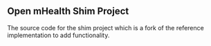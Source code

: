 ## Open mHealth Shim Project

The source code for the shim project which is a fork of the reference implementation to add functionality.
